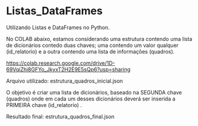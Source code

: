 # Listas_DataFrames

Utilizando Listas e DataFrames no Python.


No COLAB abaixo, estamos considerando uma estrutura contendo uma lista de dicionários contedo duas chaves; 
uma contendo um valor qualquer (id_relatorio) e a outra contendo uma lista de informações (quadros). 

https://colab.research.google.com/drive/1D-69VqiZhi8GFYo_JkyxT2H2E9E5sQp6?usp=sharing

Arquivo utilizado: 
estrutura_quadros_inicial.json

O objetivo é criar uma lista de dicionários, baseado na SEGUNDA chave (quadros) onde em cada um desses dicionários deverá ser inserida
a PRIMEIRA chave (id_relatorio) .

Resultado final:
estrutura_quadros_final.json
